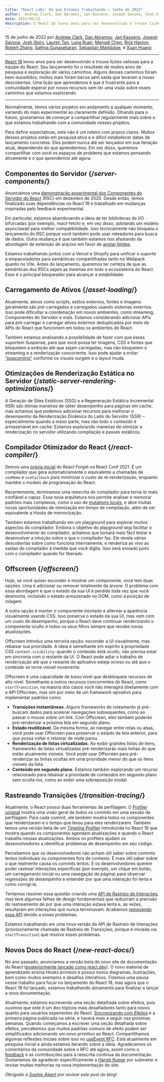 ```yaml
---
title: "React Labs: Em que Estamos Trabalhando – Junho de 2022"
author:  Andrew Clark, Dan Abramov, Jan Kassens, Joseph Savona, Josh Story, Lauren Tan, Luna Ruan, Mengdi Chen, Rick Hanlon, Robert Zhang, Sathya Gunasekaran, Sebastian Markbage, e Xuan Huang
date: 2022/06/15
description: O React 18 levou anos para ser desenvolvido e trouxe lições valiosas para a equipe do React. Seu lançamento foi o resultado de muitos anos de pesquisa e exploração de vários caminhos. Alguns desses caminhos foram bem-sucedidos; muitos mais foram becos sem saída que levaram a novas descobertas. Uma lição que aprendemos é que é frustrante para a comunidade esperar por novos recursos sem ter uma visão sobre esses caminhos que estamos explorando.
---
```


15 de junho de 2022 por [Andrew Clark](https://twitter.com/acdlite), [Dan Abramov](https://twitter.com/dan_abramov), [Jan Kassens](https://twitter.com/kassens), [Joseph Savona](https://twitter.com/en_JS), [Josh Story](https://twitter.com/joshcstory), [Lauren Tan](https://twitter.com/potetotes), [Luna Ruan](https://twitter.com/lunaruan), [Mengdi Chen](https://twitter.com/mengdi_en), [Rick Hanlon](https://twitter.com/rickhanlonii), [Robert Zhang](https://twitter.com/jiaxuanzhang01), [Sathya Gunasekaran](https://twitter.com/_gsathya), [Sebastian Markbåge](https://twitter.com/sebmarkbage), e [Xuan Huang](https://twitter.com/Huxpro)

---

<Intro>

[React 18](/blog/2022/03/29/react-v18) levou anos para ser desenvolvido e trouxe lições valiosas para a equipe do React. Seu lançamento foi o resultado de muitos anos de pesquisa e exploração de vários caminhos. Alguns desses caminhos foram bem-sucedidos; muitos mais foram becos sem saída que levaram a novas descobertas. Uma lição que aprendemos é que é frustrante para a comunidade esperar por novos recursos sem ter uma visão sobre esses caminhos que estamos explorando.

</Intro>

---

Normalmente, temos vários projetos em andamento a qualquer momento, variando do mais experimental ao claramente definido. Olhando para o futuro, gostaríamos de começar a compartilhar regularmente mais sobre o que estamos trabalhando com a comunidade nesses projetos.

Para definir expectativas, este não é um roteiro com prazos claros. Muitos desses projetos estão em pesquisa ativa e é difícil estabelecer datas de lançamento concretas. Eles podem nunca até ser lançados em sua iteração atual, dependendo do que aprendermos. Em vez disso, queremos compartilhar com você os espaços de problema que estamos pensando ativamente e o que aprendemos até agora.

## Componentes do Servidor {/*server-components*/}

Anunciamos uma [demonstração experimental dos Componentes do Servidor do React](https://legacy.reactjs.org/blog/2020/12/21/data-fetching-with-react-server-components.html) (RSC) em dezembro de 2020. Desde então, temos finalizado suas dependências no React 18 e trabalhado em mudanças inspiradas pelo feedback experimental.

Em particular, estamos abandonando a ideia de ter bibliotecas de I/O bifurcadas (por exemplo, react-fetch) e, em vez disso, adotando um modelo async/await para melhor compatibilidade. Isso tecnicamente não bloqueia o lançamento do RSC porque você também pode usar roteadores para busca de dados. Outra mudança é que também estamos nos afastando da abordagem de extensão de arquivo em favor de [anotar limites](https://github.com/reactjs/rfcs/pull/189#issuecomment-1116482278).

Estamos trabalhando juntos com a Vercel e Shopify para unificar o suporte a empacotadores para semânticas compartilhadas tanto no Webpack quanto no Vite. Antes do lançamento, queremos ter certeza de que as semânticas dos RSCs sejam as mesmas em todo o ecossistema do React. Esse é o principal bloqueador para alcançar a estabilidade.

## Carregamento de Ativos {/*asset-loading*/}

Atualmente, ativos como scripts, estilos externos, fontes e imagens geralmente são pré-carregados e carregados usando sistemas externos. Isso pode dificultar a coordenação em novos ambientes, como streaming, Componentes do Servidor e mais. Estamos considerando adicionar APIs para pré-carregar e carregar ativos externos deduplicados por meio de APIs do React que funcionem em todos os ambientes do React.

Também estamos analisando a possibilidade de fazer com que esses suportem Suspense, para que você possa ter imagens, CSS e fontes que bloqueiem a exibição até que sejam carregadas, mas não bloqueiem o streaming e a renderização concorrente. Isso pode ajudar a evitar [“popcorning“](https://twitter.com/sebmarkbage/status/1516852731251724293) conforme os visuais surgem e o layout muda.

## Otimizações de Renderização Estática no Servidor {/*static-server-rendering-optimizations*/}

A Geração de Sites Estáticos (SSG) e a Regeneração Estática Incremental (ISR) são ótimas maneiras de obter desempenho para páginas em cache, mas achamos que podemos adicionar recursos para melhorar o desempenho da Renderização Dinâmica do Lado do Servidor (SSR) – especialmente quando a maior parte, mas não todo o conteúdo é armazenável em cache. Estamos explorando maneiras de otimizar a renderização no servidor utilizando compilação e passes estáticos.

## Compilador Otimizador do React {/*react-compiler*/}

Demos uma [prévia inicial](https://www.youtube.com/watch?v=lGEMwh32soc) do React Forget na React Conf 2021. É um compilador que gera automaticamente o equivalente a chamadas de `useMemo` e `useCallback` para minimizar o custo da re-renderização, enquanto mantém o modelo de programação do React.

Recentemente, terminamos uma reescrita do compilador para torná-lo mais confiável e capaz. Essa nova arquitetura nos permite analisar e memorar padrões mais complexos, como o uso de [mutations locais](/learn/keeping-components-pure#local-mutation-your-components-little-secret), e abre muitas novas oportunidades de otimização em tempo de compilação, além de ser equivalente a Hooks de memorização.

Também estamos trabalhando em um playground para explorar muitos aspectos do compilador. Embora o objetivo do playground seja facilitar o desenvolvimento do compilador, achamos que tornará mais fácil testar e desenvolver a intuição sobre o que o compilador faz. Ele revela várias descobertas sobre como funciona internamente, e renderiza ao vivo as saídas do compilador à medida que você digita. Isso será enviado junto com o compilador quando for liberado.

## Offscreen {/*offscreen*/}

Hoje, se você quiser esconder e mostrar um componente, você tem duas opções. Uma é adicionar ou remover totalmente da árvore. O problema com essa abordagem é que o estado da sua UI é perdido toda vez que você desmonta, incluindo o estado armazenado no DOM, como a posição de rolagem.

A outra opção é manter o componente montado e alternar a aparência visualmente usando CSS. Isso preserva o estado da sua UI, mas vem com um custo de desempenho, porque o React deve continuar renderizando o componente oculto e todos os seus filhos sempre que recebe novas atualizações.

Offscreen introduz uma terceira opção: esconder a UI visualmente, mas rebaixar sua prioridade. A ideia é semelhante em espírito à propriedade CSS `content-visibility`: quando o conteúdo está oculto, não precisa estar em sincronia com o restante da UI. O React pode adiar o trabalho de renderização até que o restante do aplicativo esteja ocioso ou até que o conteúdo se torne visível novamente.

Offscreen é uma capacidade de baixo nível que desbloqueia recursos de alto nível. Semelhante a outros recursos concorrentes do React, como `startTransition`, na maioria dos casos você não interagirá diretamente com a API Offscreen, mas sim por meio de um framework opinativo para implementar padrões como:

* **Transições instantâneas.** Alguns frameworks de roteamento já pré-buscam dados para acelerar navegações subsequentes, como ao passar o mouse sobre um link. Com Offscreen, eles também poderão pré-renderizar a próxima tela em segundo plano.
* **Estado reutilizável.** Da mesma forma, ao navegar entre rotas ou abas, você pode usar Offscreen para preservar o estado da tela anterior, para que possa voltar e retomar de onde parou.
* **Renderização de listas virtualizadas.** Ao exibir grandes listas de itens, frameworks de listas virtualizadas pré-renderizarão mais linhas do que estão atualmente visíveis. Você pode usar Offscreen para pré-renderizar as linhas ocultas em uma prioridade menor do que os itens visíveis da lista.
* **Conteúdo em segundo plano.** Estamos também explorando um recurso relacionado para rebaixar a prioridade de conteúdos em segundo plano sem ocultá-los, como ao exibir uma sobreposição modal.

## Rastreando Transições {/*transition-tracing*/}

Atualmente, o React possui duas ferramentas de perfilagem. O [Profiler original](https://legacy.reactjs.org/blog/2018/09/10/introducing-the-react-profiler.html) mostra uma visão geral de todos os commits em uma sessão de perfilagem. Para cada commit, ele também mostra todos os componentes que renderizaram e o tempo que levou para eles renderizarem. Também temos uma versão beta de um [Timeline Profiler](https://github.com/reactwg/react-18/discussions/76) introduzida no React 18 que mostra quando os componentes agendam atualizações e quando o React trabalha nessas atualizações. Ambos os profilers ajudam os desenvolvedores a identificar problemas de desempenho em seu código.

Percebemos que os desenvolvedores não acham útil saber sobre commits lentos individuais ou componentes fora de contexto. É mais útil saber sobre o que realmente causa os commits lentos. E os desenvolvedores querem poder rastrear interações específicas (por exemplo, um clique em botão, um carregamento inicial ou uma navegação de página) para observar regressões de desempenho e entender por que uma interação foi lenta e como corrigi-la.

Tentamos resolver essa questão criando uma [API de Rastreio de Interações](https://gist.github.com/bvaughn/8de925562903afd2e7a12554adcdda16), mas teve algumas falhas de design fundamentais que reduziram a precisão do rastreamento de por que uma interação estava lenta e, às vezes, resultaram em interações que nunca terminavam. Acabamos [removendo essa API](https://github.com/facebook/react/pull/20037) devido a esses problemas.

Estamos trabalhando em uma nova versão da API de Rastreio de Interações (provisoriamente chamada de Rastreio de Transições, porque é iniciada via `startTransition`) que resolve esses problemas.

## Novos Docs do React {/*new-react-docs*/}

No ano passado, anunciamos a versão beta do novo site de documentação do React ([posteriormente lançado como react.dev](/blog/2023/03/16/introducing-react-dev)). O novo material de aprendizado ensina Hooks primeiro e possui novos diagramas, ilustrações, bem como muitos exemplos e desafios interativos. Fizemos uma pausa nesse trabalho para focar no lançamento do React 18, mas agora que o React 18 foi lançado, estamos trabalhando ativamente para finalizar e lançar a nova documentação.

Atualmente, estamos escrevendo uma seção detalhada sobre efeitos, pois ouvimos que este é um dos tópicos mais desafiadores tanto para novos quanto para usuários experientes do React. [Sincronizando com Efeitos](/learn/synchronizing-with-effects) é a primeira página publicada na série, e haverá mais a seguir nas próximas semanas. Quando começamos a escrever uma seção detalhada sobre efeitos, percebemos que muitos padrões comuns de efeito podem ser simplificados adicionando um novo primitivo ao React. Compartilhamos algumas reflexões iniciais sobre isso no [useEvent RFC](https://github.com/reactjs/rfcs/pull/220). Está atualmente em pesquisa inicial e ainda estamos iterando sobre a ideia. Agradecemos os comentários da comunidade sobre o RFC até agora, assim como o [feedback](https://github.com/reactjs/react.dev/issues/3308) e as contribuições para a reescrita contínua da documentação. Gostaríamos de agradecer especificamente a [Harish Kumar](https://github.com/harish-sethuraman) por submeter e revisar muitas melhorias na nova implementação do site.

*Obrigado a [Sophie Alpert](https://twitter.com/sophiebits) por revisar este post do blog!*